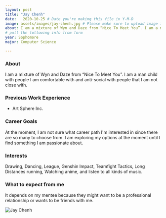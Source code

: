 ```yaml
---
layout: post
title: "Jay Chenh"
date:   2020-10-25 # Date you're making this file in Y-M-D
image: assets/images/jay-chenh.jpg # Please make sure to upload image in /assets/images/fname-lastname.ext format 
about: I am a mixture of Wyn and Daze from “Nice To Meet You”. I am a man child with people I am comfortable with and anti-social with people that I am not close with.  # "Briefly describe yourself"
# pull the following info from form
year: Sophomore
major: Computer Science 

---
```


### About

I am a mixture of Wyn and Daze from “Nice To Meet You”. I am a man child with people I am comfortable with and anti-social with people that I am not close with. 

### Previous Work Experience
- Art Sphere Inc.

### Career Goals

At the moment, I am not sure what career path I'm interested in since there are so many to choose from. I am exploring my options at the moment until I find something I am passionate about. 

### Interests

Drawing, Dancing, League, Genshin Impact, Teamfight Tactics, Long Distances running, Watching anime, and listen to all kinds of music. 

### What to expect from me

It depends on my mentee because they might want to be a professional relationship or wants to be friends with me. 

<div class="text-center my-5">
    <img src="{{ "assets/images/jay-chenh.jpg" | absolute_url }}" alt="Jay Chenh" class="rounded post-img" />
</div>